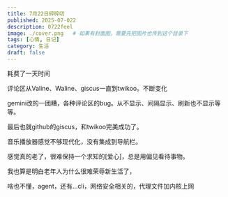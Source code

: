 ```yaml
---
title: 7月22日碎碎叨
published: 2025-07-022
description: 0722feel
image: ./cover.png   # 如果有封面图，需要先把图片也传到这个目录下
tags: [心情, 日记]
category: 生活
draft: false
---
```

 
 耗费了一天时间

 评论区从Valine、Waline、giscus一直到twikoo。不断变化

 gemini改的一团糟，各种评论区的bug。从不显示、间隔显示、刷新也不显示等等。

 最后也就github的giscus，和twikoo完美成功了。

 音乐播放器感觉不够现代化，没有集成到导航栏。


感觉真的老了，很难保持一个求知的[爱心]，总是用偏见看待事物。

我也算是明白老年人为什么很难荣辱新生活了，

啥也不懂，agent，还有…cli，网络安全相关的，代理文件加内核上网